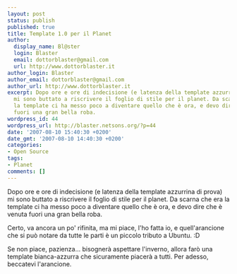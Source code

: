 ```yaml
---
layout: post
status: publish
published: true
title: Template 1.0 per il Planet
author:
  display_name: Bl@ster
  login: Blaster
  email: dottorblaster@gmail.com
  url: http://www.dottorblaster.it
author_login: Blaster
author_email: dottorblaster@gmail.com
author_url: http://www.dottorblaster.it
excerpt: Dopo ore e ore di indecisione (e latenza della template azzurrina di prova)
  mi sono buttato a riscrivere il foglio di stile per il planet. Da scarna che era
  la template ci ha messo poco a diventare quello che è ora, e devo dire che è venuta
  fuori una gran bella roba.
wordpress_id: 44
wordpress_url: http://blaster.netsons.org/?p=44
date: '2007-08-10 15:40:30 +0200'
date_gmt: '2007-08-10 14:40:30 +0200'
categories:
- Open Source
tags:
- Planet
comments: []
---
```

<p>Dopo ore e ore di indecisione (e latenza della template azzurrina di prova) mi sono buttato a riscrivere il foglio di stile per il planet. Da scarna che era la template ci ha messo poco a diventare quello che è ora, e devo dire che è venuta fuori una gran bella roba.<a id="more"></a><a id="more-44"></a></p>
<p>Certo, va ancora un po' rifinita, ma mi piace, l'ho fatta io, e quell'arancione che si può notare da tutte le parti è un piccolo tributo a Ubuntu. :D</p>
<p>Se non piace, pazienza... bisognerà aspettare l'inverno, allora farò una template bianca-azzurra che sicuramente piacerà a tutti. Per adesso, beccatevi l'arancione.</p>
